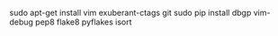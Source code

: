 sudo apt-get install vim exuberant-ctags git
sudo pip install dbgp vim-debug pep8 flake8 pyflakes isort


